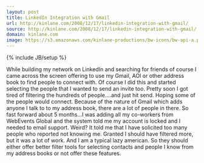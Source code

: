 ```yaml
---
layout: post
title: LinkedIn Integration with Gmail
url: http://kinlane.com/2008/12/17/linkedin-integration-with-gmail/
source: http://kinlane.com/2008/12/17/linkedin-integration-with-gmail/
domain: kinlane.com
image: https://s3.amazonaws.com/kinlane-productions/bw-icons/bw-api-a.png
---
```

{% include JB/setup %}<p>
     While building my network on LinkedIn and searching for friends of course I came across the screen offering to use my Gmail, AOl or other address book to find people to connect with. Of course I did this and started selecting the people that I wanted to send an invite too. Pretty soon I got tired of filtering the hundreds of people....and just hit send. Hoping some of the people would connect. Because of the nature of Gmail which adds anyone I talk to to my address book, there are a lot of people in there. So fast forward about 5 months...I was adding all my co-workers from WebEvents Global and the system told me my account is locked and I needed to email support. Weird? It told me that I have solicited too many people who reported not knowing me. Granted I should have filtered more, but it was a lot of work. And I am a typical lazy american. So they should either offer better filter tools for selecting contacts and people I know from my address books or not offer these features.
</p>